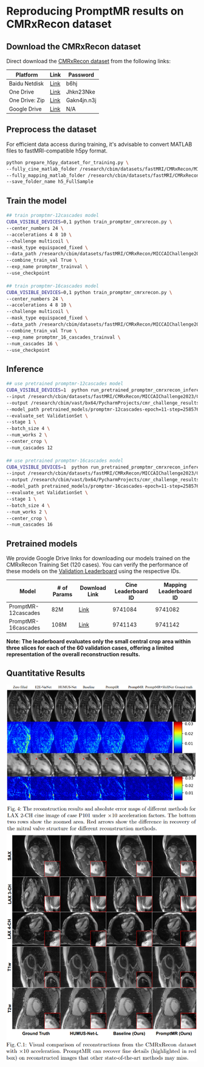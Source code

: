 # Reproducing PromptMR results on CMRxRecon dataset

## Download the CMRxRecon dataset
Direct download the [CMRxRecon dataset](https://github.com/CmrxRecon/CMRxRecon) from the following links: 

| Platform           | Link                                                                                                  | Password    |
|--------------------|-------------------------------------------------------------------------------------------------------|-------------|
| Baidu Netdisk      | [Link](https://pan.baidu.com/s/1OXSInGc30gkA4RVYqo9Hqw)                                               | b6hj        |
| One Drive          | [Link](https://1drv.ms/f/s!AsFeN7Sp8EZggsZiYwHLmgkdy75zOg?e=LK7bRY)                                   | Jhkn23Nke   |
| One Drive: Zip     | [Link](https://1drv.ms/f/s!AsFeN7Sp8EZghYoClneOTL8eJA8PVQ?e=1Ssyxu)                                   | Gakn4jn.n3j |
| Google Drive       | [Link](https://drive.google.com/drive/folders/1--8x5GCnx6Cd2p8ATKLS1bvr3Y0ISvNH?usp=sharing)          | N/A         |

## Preprocess the dataset

For efficient data access during training, it's advisable to convert MATLAB files to fastMRI-compatible h5py format.

```bash
python prepare_h5py_dataset_for_training.py \
--fully_cine_matlab_folder /research/cbim/datasets/fastMRI/CMRxRecon/MICCAIChallenge2023/ChallengeData/MultiCoil/Cine/TrainingSet/FullSample \
--fully_mapping_matlab_folder /research/cbim/datasets/fastMRI/CMRxRecon/MICCAIChallenge2023/ChallengeData/MultiCoil/Mapping/TrainingSet/FullSample \
--save_folder_name h5_FullSample
```

## Train the model

```bash
## train promptmr-12cascades model
CUDA_VISIBLE_DEVICES=0,1 python train_promptmr_cmrxrecon.py \
--center_numbers 24 \
--accelerations 4 8 10 \
--challenge multicoil \
--mask_type equispaced_fixed \
--data_path /research/cbim/datasets/fastMRI/CMRxRecon/MICCAIChallenge2023/ChallengeData/MultiCoil/Cine/TrainingSet/h5_FullSample \
--combine_train_val True \
--exp_name promptmr_trainval \
--use_checkpoint

## train promptmr-16cascades model
CUDA_VISIBLE_DEVICES=0,1 python train_promptmr_cmrxrecon.py \
--center_numbers 24 \
--accelerations 4 8 10 \
--challenge multicoil \
--mask_type equispaced_fixed \
--data_path /research/cbim/datasets/fastMRI/CMRxRecon/MICCAIChallenge2023/ChallengeData/MultiCoil/Cine/TrainingSet/h5_FullSample \
--combine_train_val True \
--exp_name promptmr_16_cascades_trainval \
--num_cascades 16 \
--use_checkpoint
```

## Inference
```bash
## use pretrained promptmr-12cascades model 
CUDA_VISIBLE_DEVICES=1  python run_pretrained_promptmr_cmrxrecon_inference_from_matlab_data.py \
--input /research/cbim/datasets/fastMRI/CMRxRecon/MICCAIChallenge2023/ChallengeData \
--output /research/cbim/vast/bx64/PycharmProjects/cmr_challenge_results/reproduce_promptmr_12_cascades_cmrxrecon \
--model_path pretrained_models/promptmr-12cascades-epoch=11-step=258576.ckpt \
--evaluate_set ValidationSet \
--stage 1 \
--batch_size 4 \
--num_works 2 \
--center_crop \
--num_cascades 12

## use pretrained promptmr-16cascades model 
CUDA_VISIBLE_DEVICES=1  python run_pretrained_promptmr_cmrxrecon_inference_from_matlab_data.py \
--input /research/cbim/datasets/fastMRI/CMRxRecon/MICCAIChallenge2023/ChallengeData \
--output /research/cbim/vast/bx64/PycharmProjects/cmr_challenge_results/reproduce_promptmr_16cascades_cmrxrecon \
--model_path pretrained_models/promptmr-16cascades-epoch=11-step=258576.ckpt \
--evaluate_set ValidationSet \
--stage 1 \
--batch_size 4 \
--num_works 2 \
--center_crop \
--num_cascades 16
```

## Pretrained models

We provide Google Drive links for downloading our models trained on the CMRxRecon Training Set (120 cases). You can verify the performance of these models on the [Validation Leaderboard](https://www.synapse.org/#!Synapse:syn51471091/wiki/622548) using the respective IDs. 


| Model              |# of Params     |Download Link                                                                              | Cine Leaderboard ID   | Mapping Leaderboard ID |
|--------------------|----------------|-------------------------------------------------------------------------------------------|-----------------------|------------------------|
| PromptMR-12cascades|82M             |[Link](https://drive.google.com/file/d/1YWMvi1HhC2dC2_hmGJAsfBlOGvZAvYvI/view?usp=sharing) | 9741084               | 9741082                |
| PromptMR-16cascades|108M            |[Link](https://drive.google.com/file/d/1YXB9M9pJ7JY4ld0D3l5a2hAU0UcuyJhN/view?usp=sharing) | 9741143               | 9741142                |

**Note: The leaderboard evaluates only the small central crop area within three slices for each of the 60 validation cases, offering a limited representation of the overall reconstruction results.**

## Quantitative Results
![CMRxRecon Qualitative Results](../../assets/cmrxrecon_qualitative_lax_2ch.png)
![CMRxRecon Qualitative Results](../../assets/cmrxrecon_qualitative_appendix_more.png)

